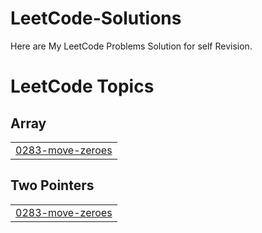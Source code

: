 # LeetCode-Solutions
Here are My LeetCode Problems Solution for self Revision.

<!---LeetCode Topics Start-->
# LeetCode Topics
## Array
|  |
| ------- |
| [0283-move-zeroes](https://github.com/pushpenderrajput/LeetCode-Solutions/tree/master/0283-move-zeroes) |
## Two Pointers
|  |
| ------- |
| [0283-move-zeroes](https://github.com/pushpenderrajput/LeetCode-Solutions/tree/master/0283-move-zeroes) |
<!---LeetCode Topics End-->